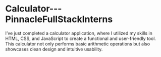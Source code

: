 # Calculator---PinnacleFullStackInterns
I’ve just completed a calculator application, where I utilized my skills in HTML, CSS, and JavaScript to create a functional and user-friendly tool. This calculator not only performs basic arithmetic operations but also showcases clean design and intuitive usability.
